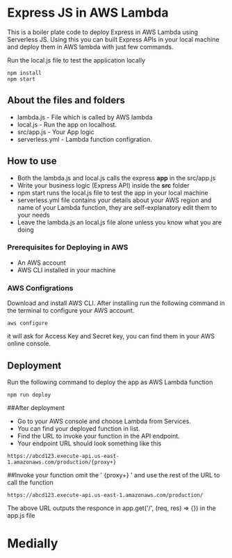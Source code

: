 # Express JS  in AWS Lambda
This is a boiler plate code to deploy Express in AWS Lambda using Serverless JS. Using this you can built Express APIs in your local machine and deploy them in AWS lambda with just few commands.

Run the local.js file to test the application locally
```
npm install
npm start
```
## About the files and folders 
 * lambda.js - File which is called by AWS lambda
 * local.js - Run the app on localhost.
 * src/app.js - Your App logic
 * serverless.yml - Lambda function configration.
## How to use
* Both the lambda.js and local.js calls the express **app** in the src/app.js
* Write your business logic (Express API) inside the **src** folder
* npm start runs the local.js file to test the app in your local machine
* serverless.yml file contains your details about your AWS region and name of your Lambda function, they are self-explanatory edit them to your needs
 * Leave the lambda.js an local.js file alone unless you know what you are doing

### Prerequisites for Deploying in AWS
* An AWS account 
* AWS CLI installed in your machine
### AWS Configrations
Download and install AWS CLI. After installing run the following command in the terminal to configure your AWS account.
```
aws configure
```
it will ask for Access Key and Secret key, you can find them in your AWS online console.
 
## Deployment
Run the following command to deploy the app as AWS Lambda function
```
npm run deploy
```
##After deployment
* Go to your AWS console and choose Lambda from Services.
* You can find your deployed function in list.
* Find the URL to invoke your function in the API endpoint.
* Your endpoint URL should look something like this
```
https://abcd123.execute-api.us-east-1.amazonaws.com/production/{proxy+}
``` 
##Invoke your function
omit the ' {proxy+} ' and use the rest of the URL to call the function
```
https://abcd123.execute-api.us-east-1.amazonaws.com/production/
``` 
The above URL outputs the responce in app.get('/', (req, res) => {}) in the app.js file
# Medially
